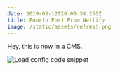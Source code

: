 ```yaml
---
date: 2019-03-12T20:00:38.255Z
title: Fourth Post From Netlify
image: /static/assets/refresh.png
---
```


Hey, this is now in a CMS.

![Load config code snippet](/assets/refresh.png)
